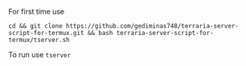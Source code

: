 For first time use

``` cd && git clone https://github.com/gediminas748/terraria-server-script-for-termux.git && bash terraria-server-script-for-termux/tserver.sh ```

To run use 
``` tserver ```
